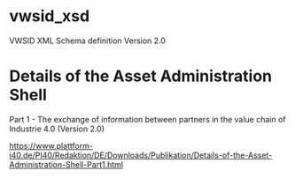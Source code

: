 # vwsid_xsd
VWSID XML Schema definition Version 2.0

# Details of the Asset Administration Shell
Part 1 - The exchange of information between partners in the value chain of Industrie 4.0 (Version 2.0)

https://www.plattform-i40.de/PI40/Redaktion/DE/Downloads/Publikation/Details-of-the-Asset-Administration-Shell-Part1.html

